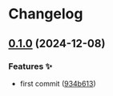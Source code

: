 # Changelog

## [0.1.0](https://github.com/hugomods/jsend/compare/v0.0.1...v0.1.0) (2024-12-08)


### Features ✨

* first commit ([934b613](https://github.com/hugomods/jsend/commit/934b61393a3a619f5a07a4ea397d3474af5de08e))
